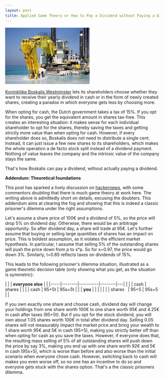 ```yaml
---
layout: post
title: Applied Game Theory or How to Pay a Dividend without Paying a Dividend
---
```

<p><img src="/assets/images/boskalis.jpg" alt="" class="image left"></p><a href="http://boskalis.com">Koninklijke Boskalis Westminster</a> lets its shareholders choose whether they want to receive their yearly
dividend in cash or in the form of newly created shares, creating a paradox in which everyone gets less by choosing more.

When opting for cash, the Dutch government takes a tax of 15%.
If you opt for the shares, you get the equivalent amount in shares tax-free.
This creates an interesting situation: it makes sense for each individual shareholder to opt for the shares, thereby saving the taxes
and getting strictly more value than when opting for cash. However, if every shareholder does so, Boskalis does not need to distribute
a single cent. Instead, it can just issue a few new shares to its shareholders, which makes the whole operation
a de facto stock split instead of a dividend payment. Nothing of value leaves the company and the intrinsic value of the company stays the same.

That's how Boskalis can pay a dividend, without actually paying a dividend.

**Addendum: Theoretical foundations**

This post has sparked a lively discussion on <a href="https://news.ycombinator.com/item?id=11821150">hackernews</a>, with some commentors doubting that there is much game theory at work here. The writing above is admittedly short on details, excusing the doubters. This addendum aims at clearing the fog and showing that this is indeed a classic prisoner's dilemma under the right assumptions.

Let's assume a share price of 100€ and a dividend of 5%, so the price will drop 5% on dividend day. Otherwise, there would be an arbitrage opportunity. So after dividend day, a share will trade at 95€. Let's further assume that buying or selling large quantities of shares has an impact on price. This is boldest assumption, as it violates the efficient market hypothesis. In particular, I assume that selling 5% of the outstanding shares will push the price down from p to s*p. So for s=0.97, the price would go down 3%. Similarly, t=0.85 reflects taxes on dividends of 15%.

This leads to the following prisoner's dilemma situation, illustrated as a game theoretic decision table (only showing what you get, as the situation is symmetric):

|     |        | **everyone else**  |   |
|-----|--------|----------|--------|---|
|     |        | cash     | shares |   |
| | cash   | 95+5t    | 95s+5t |   |
| **you**  |        |      |  |   |
|  | shares&nbsp;&nbsp; | 95+5     | 95s+5  |   |

If you own exactly one share and choose cash, dividend day will change your holdings from one share worth 100€ to one share worth 95€ and 4.25€ in cash after taxes (95+5t). But if you opt for the stock dividend, you will own about 1.05 shares worth 100€ in total after dividend day. Selling 0.05 shares will not measurably impact the market price and bring your wealth to 1 share worth 95€ and 5€ in cash (95+5), making you strictly better off than when opting for cash as you save the taxes. However, if everyone does that, the resulting mass selling of 5% of all outstanding shares will push down the price by say 3%, making you end up with one share worth 92€ and 5€ in cash (95s+5), which is worse than before and also worse than the initial scenario when everyone chose cash. However, switching back to cash will makes you even worse off, so no one has an incentive to do so and everyone gets stuck with the shares option. That's a the classic prisoners dilemma.

